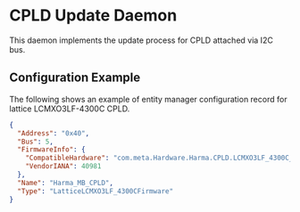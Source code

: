 # CPLD Update Daemon

This daemon implements the update process for CPLD attached via I2C bus.

## Configuration Example

The following shows an example of entity manager configuration record for
lattice LCMXO3LF-4300C CPLD.

```json
{
  "Address": "0x40",
  "Bus": 5,
  "FirmwareInfo": {
    "CompatibleHardware": "com.meta.Hardware.Harma.CPLD.LCMXO3LF_4300C_mb",
    "VendorIANA": 40981
  },
  "Name": "Harma_MB_CPLD",
  "Type": "LatticeLCMXO3LF_4300CFirmware"
}
```
